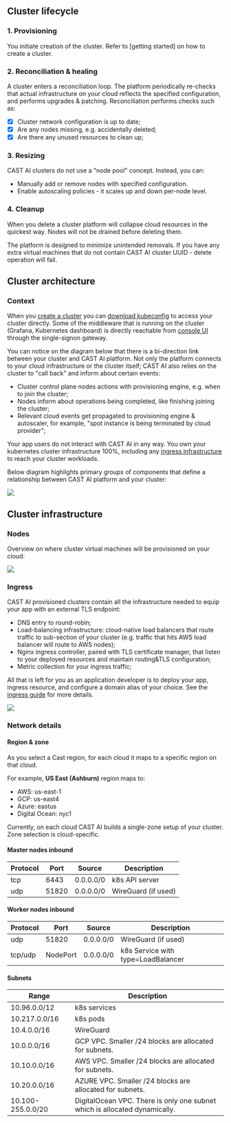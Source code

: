 ## Cluster lifecycle
### 1. Provisioning

You initiate creation of the cluster. Refer to [getting started] on how to create a cluster.


### 2. Reconciliation & healing

A cluster enters a reconciliation loop. The platform periodically re-checks that actual infrastructure on your cloud reflects the specified configuration, and performs upgrades & patching. Reconciliation performs checks such as:

  - [x] Cluster network configuration is up to date;
  - [x] Are any nodes missing, e.g. accidentally deleted;
  - [x] Are there any unused resources to clean up;

### 3. Resizing

CAST AI clusters do not use a "node pool" concept. Instead, you can: 

   - Manually add or remove nodes with specified configuration.
   - Enable autoscaling policies - it scales up and down per-node level.

### 4. Cleanup

When you delete a cluster platform will collapse cloud resources in the quickest way. Nodes will not be drained before deleting them.

The platform is designed to minimize unintended removals. If you have any extra virtual machines that do not contain CAST AI cluster UUID - delete operation will fail.

## Cluster architecture

### Context

When you [create a cluster](https://github.com/v1dm45/docs/blob/main/docs/getting-started.md#create-cluster) you can [download kubeconfig](https://github.com/v1dm45/docs/blob/main/docs/getting-started.md#deploy-application) to access your cluster directly. Some of the middleware that is running on the cluster (Grafana, Kubernetes dashboard) is directly reachable from [console UI](https://github.com/v1dm45/docs/blob/main/docs/Dashboard%20Overview/Console%20overview.md#console-overview) through the single-signon gateway.

You can notice on the diagram below that there is a bi-direction link between your cluster and CAST AI platform. Not only the platform connects to your cloud infrastructure or the cluster itself; CAST AI also relies on the cluster to "call back" and inform about certain events:

* Cluster control plane nodes actions with provisioning engine, e.g. when to join the cluster;
* Nodes inform about operations being completed, like finishing joining the cluster;
* Relevant cloud events get propagated to provisioning engine & autoscaler, for example, "spot instance is being terminated by cloud provider";

Your app users do not interact with CAST AI in any way. You own your kubernetes cluster infrastructure 100%, including any [ingress infrastructure](https://github.com/v1dm45/docs/blob/main/docs/concepts/architecture-overview.md#ingress) to reach your cluster workloads.

Below diagram highlights primary groups of components that define a relationship between CAST AI platform and your cluster:

![](architecture-overview/component-relationships.png)

## Cluster infrastructure

### Nodes

Overview on where cluster virtual machines will be provisioned on your cloud:

![](architecture-overview/nodes-infrastructure.svg)

### Ingress

CAST AI provisioned clusters contain all the infrastructure needed to equip your app with an external TLS endpoint:

* DNS entry to round-robin;
* Load-balancing infrastructure: cloud-native load balancers that route traffic to sub-section of your cluster (e.g. traffic that hits AWS load balancer will route to AWS nodes);
* Nginx ingress controller, paired with TLS certificate manager, that listen to your deployed resources and maintain routing&TLS configuration;
* Metric collection for your ingress traffic;

All that is left for you as an application developer is to deploy your app, ingress resource, and configure a domain alias of your choice. See the [ingress guide](../guides/ingress.md) for more details.

![](architecture-overview/ingress.png)

### Network details

#### Region & zone

As you select a Cast region, for each cloud it maps to a specific region on that cloud.

For example, **US East (Ashburn)** region maps to:

* AWS: us-east-1
* GCP: us-east4
* Azure: eastus
* Digital Ocean: nyc1

Currently, on each cloud CAST AI builds a single-zone setup of your cluster. Zone selection is cloud-specific.

#### Master nodes inbound

| Protocol | Port | Source | Description |
|---|---|---|---|
| tcp | 6443 | 0.0.0.0/0 | k8s API server |  
| udp | 51820 | 0.0.0.0/0 | WireGuard (if used)|

#### Worker nodes inbound

| Protocol | Port | Source | Description |
|---|---|---|---|
| udp | 51820 | 0.0.0.0/0 | WireGuard (if used) |
| tcp/udp | NodePort | 0.0.0.0/0 | k8s Service with type=LoadBalancer |

#### Subnets

| Range | Description |
|---|---|
| 10.96.0.0/12 | k8s services |
| 10.217.0.0/16 | k8s pods |
| 10.4.0.0/16 | WireGuard|
| 10.0.0.0/16 | GCP VPC. Smaller /24 blocks are allocated for subnets. |
| 10.10.0.0/16 | AWS VPC. Smaller /24 blocks are allocated for subnets. |
| 10.20.0.0/16 | AZURE VPC. Smaller /24 blocks are allocated for subnets. |
| 10.100-255.0.0/20 | DigitalOcean VPC. There is only one subnet which is allocated dynamically. |
